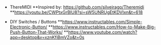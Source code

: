 * ThereMIDI
  **Inspired by: https://github.com/silveirago/Theremidi
  **https://youtu.be/CWPtxGrBlU8?si=sW5UNRUgEtKDVIxn&t=618

* DIY Switches / Buttons
  **https://www.instructables.com/Simple-Electronic-Button/
  **https://www.instructables.com/How-to-Make-Big-Push-Button-That-Works/
  **https://www.youtube.com/watch?app=desktop&v=xznKfiBmVZo&t=0s

  

